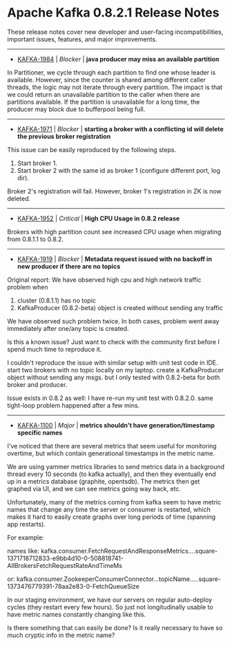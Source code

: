 
<!---
# Licensed to the Apache Software Foundation (ASF) under one
# or more contributor license agreements.  See the NOTICE file
# distributed with this work for additional information
# regarding copyright ownership.  The ASF licenses this file
# to you under the Apache License, Version 2.0 (the
# "License"); you may not use this file except in compliance
# with the License.  You may obtain a copy of the License at
#
#     http://www.apache.org/licenses/LICENSE-2.0
#
# Unless required by applicable law or agreed to in writing, software
# distributed under the License is distributed on an "AS IS" BASIS,
# WITHOUT WARRANTIES OR CONDITIONS OF ANY KIND, either express or implied.
# See the License for the specific language governing permissions and
# limitations under the License.
-->
# Apache Kafka  0.8.2.1 Release Notes

These release notes cover new developer and user-facing incompatibilities, important issues, features, and major improvements.


---

* [KAFKA-1984](https://issues.apache.org/jira/browse/KAFKA-1984) | *Blocker* | **java producer may miss an available partition**

In Partitioner, we cycle through each partition to find one whose leader is available. However, since the counter is shared among different caller threads, the logic may not iterate through every partition. The impact is that we could return an unavailable partition to the caller when there are partitions available. If the partition is unavailable for a long time, the producer may block due to bufferpool being full.


---

* [KAFKA-1971](https://issues.apache.org/jira/browse/KAFKA-1971) | *Blocker* | **starting a broker with a conflicting id will delete the previous broker registration**

This issue can be easily reproduced by the following steps.

1. Start broker 1.
2. Start broker 2 with the same id as broker 1 (configure different port, log dir).

Broker 2's registration will fail. However, broker 1's registration in ZK is now deleted.


---

* [KAFKA-1952](https://issues.apache.org/jira/browse/KAFKA-1952) | *Critical* | **High CPU Usage in 0.8.2 release**

Brokers with high partition count see increased CPU usage when migrating from 0.8.1.1 to 0.8.2.


---

* [KAFKA-1919](https://issues.apache.org/jira/browse/KAFKA-1919) | *Blocker* | **Metadata request issued with no backoff in new producer if there are no topics**

Original report:
We have observed high cpu and high network traffic problem when
1) cluster (0.8.1.1) has no topic
2) KafkaProducer (0.8.2-beta) object is created without sending any traffic

We have observed such problem twice. In both cases, problem went away
immediately after one/any topic is created.

Is this a known issue? Just want to check with the community first before I
spend much time to reproduce it.

I couldn't reproduce the issue with similar setup with unit test code in
IDE. start two brokers with no topic locally on my laptop. create a
KafkaProducer object without sending any msgs. but I only tested with
0.8.2-beta for both broker and producer.

Issue exists in 0.8.2 as well:
I have re-run my unit test with 0.8.2.0. same tight-loop problem happened
after a few mins.


---

* [KAFKA-1100](https://issues.apache.org/jira/browse/KAFKA-1100) | *Major* | **metrics shouldn't have generation/timestamp specific names**

I've noticed that there are several metrics that seem useful for monitoring overtime, but which contain generational timestamps in the metric name.

We are using yammer metrics libraries to send metrics data in a background thread every 10 seconds (to kafka actually), and then they eventually end up in a metrics database (graphite, opentsdb).  The metrics then get graphed via UI, and we can see metrics going way back, etc.

Unfortunately, many of the metrics coming from kafka seem to have metric names that change any time the server or consumer is restarted, which makes it hard to easily create graphs over long periods of time (spanning app restarts).

For example:

names like: 
kafka.consumer.FetchRequestAndResponseMetrics....square-1371718712833-e9bb4d10-0-508818741-AllBrokersFetchRequestRateAndTimeMs

or: 
kafka.consumer.ZookeeperConsumerConnector...topicName.....square-1373476779391-78aa2e83-0-FetchQueueSize

In our staging environment, we have our servers on regular auto-deploy cycles (they restart every few hours).  So just not longitudinally usable to have metric names constantly changing like this.

Is there something that can easily be done?  Is it really necessary to have so much cryptic info in the metric name?



